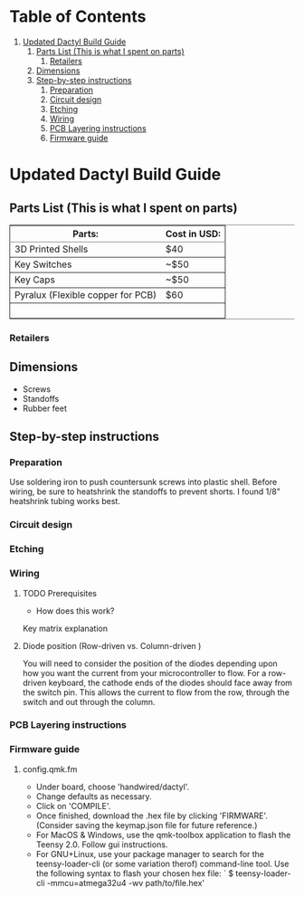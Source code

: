 
# Table of Contents

1.  [Updated Dactyl Build Guide](#org6e0df76)
    1.  [Parts List (This is what I spent on parts)](#org4e6c1ee)
        1.  [Retailers](#orgfbfddd7)
    2.  [Dimensions](#org833d8cf)
    3.  [Step-by-step instructions](#org106a232)
        1.  [Preparation](#org6c49199)
        2.  [Circuit design](#org653064e)
        3.  [Etching](#org45ac46a)
        4.  [Wiring](#org12494c4)
        5.  [PCB Layering instructions](#orgbd2ee03)
        6.  [Firmware guide](#orgf42ce46)



<a id="org6e0df76"></a>

# Updated Dactyl Build Guide


<a id="org4e6c1ee"></a>

## Parts List (This is what I spent on parts)

<table border="2" cellspacing="0" cellpadding="6" rules="groups" frame="hsides">


<colgroup>
<col  class="org-left" />

<col  class="org-left" />
</colgroup>
<thead>
<tr>
<th scope="col" class="org-left">Parts:</th>
<th scope="col" class="org-left">Cost in USD:</th>
</tr>
</thead>

<tbody>
<tr>
<td class="org-left">3D Printed Shells</td>
<td class="org-left">$40</td>
</tr>
</tbody>

<tbody>
<tr>
<td class="org-left">Key Switches</td>
<td class="org-left">~$50</td>
</tr>
</tbody>

<tbody>
<tr>
<td class="org-left">Key Caps</td>
<td class="org-left">~$50</td>
</tr>
</tbody>

<tbody>
<tr>
<td class="org-left">Pyralux (Flexible copper for PCB)</td>
<td class="org-left">$60</td>
</tr>
</tbody>

<tbody>
<tr>
<td class="org-left">&#xa0;</td>
<td class="org-left">&#xa0;</td>
</tr>
</tbody>
</table>


<a id="orgfbfddd7"></a>

### Retailers


<a id="org833d8cf"></a>

## Dimensions

-   Screws
-   Standoffs
-   Rubber feet


<a id="org106a232"></a>

## Step-by-step instructions


<a id="org6c49199"></a>

### Preparation

Use soldering iron to push countersunk screws into plastic shell.
Before wiring, be sure to heatshrink the standoffs to prevent shorts. I found 1/8"
heatshrink tubing works best.


<a id="org653064e"></a>

### Circuit design


<a id="org45ac46a"></a>

### Etching


<a id="org12494c4"></a>

### Wiring

1.  TODO Prerequisites

    -   How does this work?
    
    Key matrix explanation

2.  Diode position (Row-driven vs. Column-driven )

    You will need to consider the position of the diodes depending upon how you want
    the current from your microcontroller to flow.
    For a row-driven keyboard, the cathode ends of the diodes should face away from the switch pin. This
    allows the current to flow from the row, through the switch and out through the column.


<a id="orgbd2ee03"></a>

### PCB Layering instructions


<a id="orgf42ce46"></a>

### Firmware guide

1.  config.qmk.fm

    -   Under board, choose 'handwired/dactyl'.
    -   Change defaults as necessary.
    -   Click on 'COMPILE'.
    -   Once finished, download the .hex file by clicking 'FIRMWARE'. (Consider saving the keymap.json file for future reference.)
    -   For MacOS & Windows, use the qmk-toolbox application to flash the Teensy 2.0. Follow gui instructions.
    -   For GNU+Linux, use your package manager to search for the teensy-loader-cli
        (or some variation therof) command-line tool. Use the following syntax to
        flash your chosen hex file: ` $ teensy-loader-cli -mmcu=atmega32u4 -wv path/to/file.hex'

